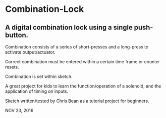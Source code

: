 # Combination-Lock
## A digital combination lock using a single push-button. 

Combination consists of a series of short-presses and a long-press to activate output/actuator. 

Correct combination must be entered within a certain time frame or counter resets.

Combination is set within sketch.

A great project for kids to learn the function/operation of a solenoid, and the application of timing on inputs.


Sketch written/tested by Chris Bean as a tutorial project for beginners.

NOV 23, 2016

